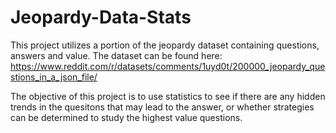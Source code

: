 # Jeopardy-Data-Stats

This project utilizes a portion of the jeopardy dataset containing questions, answers and value. The dataset can be found here: https://www.reddit.com/r/datasets/comments/1uyd0t/200000_jeopardy_questions_in_a_json_file/

The objective of this project is to use statistics to see if there are any hidden trends in the quesitons that may lead to the answer,
or whether strategies can be determined to study the highest value questions. 
